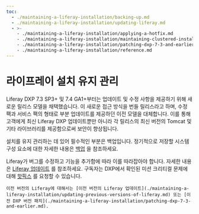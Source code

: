 ```yaml
---
toc:
  - ./maintaining-a-liferay-installation/backing-up.md
  - ./maintaining-a-liferay-installation/updating-liferay.md
  - >-
    - ./maintaining-a-liferay-installation/applying-a-hotfix.md
    - ./maintaining-a-liferay-installation/maintaining-clustered-installations.md
    - ./maintaining-a-liferay-installation/patching-dxp-7-3-and-earlier.md
    - ./maintaining-a-liferay-installation/reference.md
---
```

# 라이프레이 설치 유지 관리

Liferay DXP 7.3 SP3+ 및 7.4 GA1+부터는 업데이트 및 수정 사항을 제공하기 위해 새로운 릴리스 모델을 채택했습니다. 이 새로운 접근 방식을 번들 릴리스라고 하며, 수정 팩과 서비스 팩의 형태로 부분 업데이트를 제공하던 이전 모델을 대체합니다. 이를 통해 고객에게 최신 Liferay DXP 업데이트뿐만 아니라 각 릴리스의 최신 버전의 Tomcat 및 기타 라이브러리를 제공함으로써 보안이 향상됩니다.

설치를 유지 관리하는 데 있어 필수적인 부분은 백업입니다. 정기적으로 저장할 시스템 구성 요소에 대한 자세한 내용은 [백업](./maintaining-a-liferay-installation/backing-up.md) 을 참조하세요.

Liferay가 버그를 수정하고 기능을 추가함에 따라 이를 따라잡아야 합니다. 자세한 내용은 [Liferay 업데이트](./maintaining-a-liferay-installation/updating-liferay.md) 를 참조하세요. 구독자는 DXP에서 확인된 미션 크리티컬 문제에 대해 [핫픽스](./maintaining-a-liferay-installation/applying-a-hotfix.md) 를 요청할 수 있습니다.

```{important}
이전 버전의 Liferay에 대해서는 [이전 버전의 Liferay 업데이트](./maintaining-a-liferay-installation/updating-previous-versions-of-liferay.md) 또는 [이전 DXP 버전 패치](./maintaining-a-liferay-installation/patching-dxp-7-3-and-earlier.md).
```
